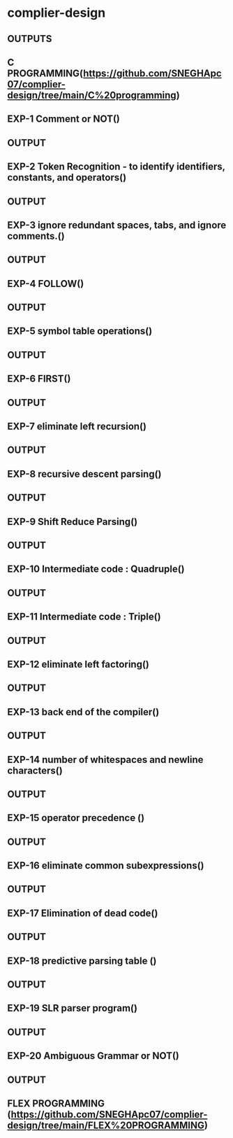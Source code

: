# complier-design
## OUTPUTS
## C PROGRAMMING(https://github.com/SNEGHApc07/complier-design/tree/main/C%20programming)
## EXP-1 Comment or NOT()
## OUTPUT
## EXP-2 Token Recognition - to identify identifiers, constants, and operators()
## OUTPUT
## EXP-3 ignore redundant spaces, tabs, and ignore comments.()
## OUTPUT
## EXP-4 FOLLOW()
## OUTPUT
## EXP-5 symbol table operations()
## OUTPUT
## EXP-6 FIRST()
## OUTPUT
## EXP-7 eliminate left recursion()
## OUTPUT
## EXP-8 recursive descent parsing()
## OUTPUT
## EXP-9 Shift Reduce Parsing()
## OUTPUT
## EXP-10 Intermediate code : Quadruple()
## OUTPUT
## EXP-11 Intermediate code : Triple()
## OUTPUT
## EXP-12 eliminate left factoring()
## OUTPUT
## EXP-13 back end of the compiler()
## OUTPUT
## EXP-14 number of whitespaces and newline characters()
## OUTPUT
## EXP-15 operator precedence ()
## OUTPUT
## EXP-16 eliminate common subexpressions()
## OUTPUT
## EXP-17 Elimination of dead code()
## OUTPUT
## EXP-18 predictive parsing table ()
## OUTPUT
## EXP-19 SLR parser program()
## OUTPUT
## EXP-20 Ambiguous Grammar or NOT()
## OUTPUT

## FLEX PROGRAMMING (https://github.com/SNEGHApc07/complier-design/tree/main/FLEX%20PROGRAMMING)


